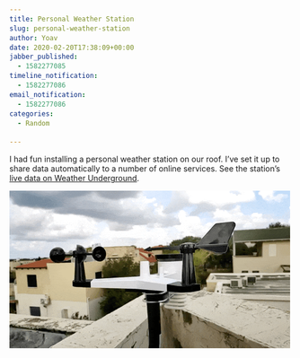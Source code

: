 ```yaml
---
title: Personal Weather Station
slug: personal-weather-station
author: Yoav
date: 2020-02-20T17:38:09+00:00
jabber_published:
  - 1582277085
timeline_notification:
  - 1582277086
email_notification:
  - 1582277086
categories:
  - Random

---
```

I had fun installing a personal weather station on our roof. I&#8217;ve set it up to share data automatically to a number of online services. See the station&#8217;s [live data on Weather Underground][1].

 <img src="images/personal-weather-station.gif" alt="Personal Weather Station">

 [1]: https://www.wunderground.com/dashboard/pws/INEVEZ1